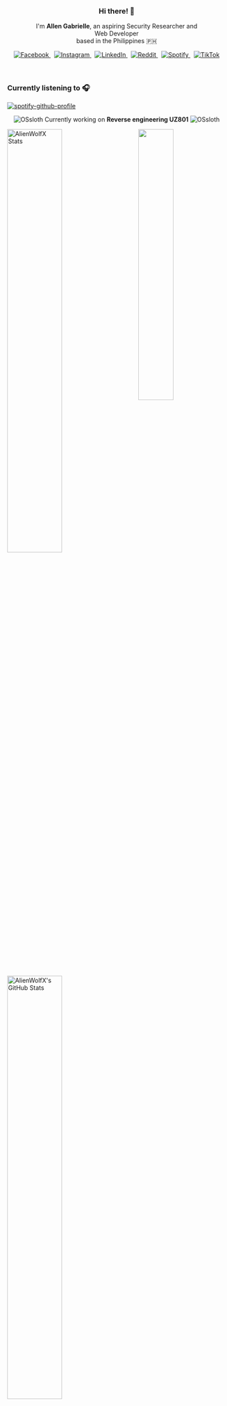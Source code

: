 <!-- AlienWolfX -->
<div align="center">
  <!-- Profile Banner -->
<!--   <img src="assets/banner.png" alt="Banner" /> -->
  
  <!-- Introduction -->
  <div>
    <h3>Hi there! 👋</h3>
    <p>
      I'm <strong>Allen Gabrielle</strong>, an aspiring Security Researcher and<br/>
      Web Developer<br/>
      based in the Philippines 🇵🇭
    </p>
  </div>

  <!-- Social Media Badges -->
  <div>
    <a href="https://facebook.com/cruizallen">
      <img src="https://img.shields.io/badge/Facebook-%231877F2.svg?logo=Facebook&logoColor=white" alt="Facebook"/>
    </a>&nbsp;
    <a href="https://instagram.com/cruizallen">
      <img src="https://img.shields.io/badge/Instagram-%23E4405F.svg?logo=Instagram&logoColor=white" alt="Instagram"/>
    </a>&nbsp;
    <a href="https://www.linkedin.com/in/cruizallen">
      <img src="https://img.shields.io/badge/LinkedIn-0A66C2?logo=linkedin&logoColor=white" alt="LinkedIn"/>
    </a>&nbsp;
    <a href="https://www.reddit.com/user/AlienWolfX05">
      <img src="https://img.shields.io/badge/Reddit-FF4500?logo=reddit&logoColor=white" alt="Reddit"/>
    </a>&nbsp;
    <a href="https://open.spotify.com/user/eui8z7q3mzgrl6ogni10r05f6">
      <img src="https://img.shields.io/badge/Spotify-1ED760?logo=spotify&logoColor=white" alt="Spotify"/>
    </a>&nbsp;
    <a href="https://www.tiktok.com/@cruizallen">
      <img src="https://img.shields.io/badge/TikTok-black?logo=tiktok&logoColor=white" alt="TikTok"/>
    </a>
  </div>
</div>

<br />
<br />

### Currently listening to 🎧

<div align="left">

[![spotify-github-profile](https://spotify-github-profile.kittinanx.com/api/view?uid=eui8z7q3mzgrl6ogni10r05f6&cover_image=true&theme=novatorem&show_offline=true&background_color=121212&interchange=false&bar_color=fb8c00&bar_color_cover=false)](https://spotify-github-profile.kittinanx.com/api/view?uid=eui8z7q3mzgrl6ogni10r05f6&redirect=true)

</div>

<div align="center">

![OSsloth](https://git.io/OSsloth) Currently working on **Reverse engineering UZ801** ![OSsloth](https://git.io/OSsloth)

</div>

<img width="40%" align="right" src="https://i.imgur.com/L9apCTO.png"/> 

<img width="50%" src="https://gh-readme-profile.vercel.app/api?username=AlienWolfX&theme=dark&hide_border=true&icon_color=FB8C00&hide_stroke=true&title=Stats&text_color=FEFEFE&username_color=FB8C00&photo_quality=90%" alt="AlienWolfX Stats" />

<img width="50%" src="https://nirzak-streak-stats.vercel.app?user=AlienWolfX&theme=dark&hide_border=true" alt="AlienWolfX's GitHub Stats" />

<br />


[![Ashutosh's github activity graph](https://github-readme-activity-graph.vercel.app/graph?username=AlienWolfX&hide_border=true&custom_title=Activity%20Graph&line=FB8C00&color=ffffff&theme=react-dark)](https://github.com/AlienWolfX)

<div align="center">

<!--START_SECTION:waka-->
![Profile Views](http://img.shields.io/badge/Profile%20Views-1-blue)

📊 **This Week I Spent My Time On** 

```text
🕑︎ Time Zone: Asia/Manila

💬 Programming Languages: 
Dart                     3 hrs 3 mins        ███████████░░░░░░░░░░░░░░   45.33 % 
Python                   1 hr 52 mins        ███████░░░░░░░░░░░░░░░░░░   27.91 % 
HTML                     46 mins             ███░░░░░░░░░░░░░░░░░░░░░░   11.44 % 
Markdown                 15 mins             █░░░░░░░░░░░░░░░░░░░░░░░░   03.78 % 
CSS                      14 mins             █░░░░░░░░░░░░░░░░░░░░░░░░   03.48 % 

🔥 Editors: 
VS Code                  6 hrs 44 mins       █████████████████████████   100.00 % 

🐱‍💻 Projects: 
hydroalert               3 hrs 28 mins       █████████████░░░░░░░░░░░░   51.50 % 
HakotX                   2 hrs 3 mins        ████████░░░░░░░░░░░░░░░░░   30.45 % 
HomeX                    45 mins             ███░░░░░░░░░░░░░░░░░░░░░░   11.35 % 
countdown                27 mins             ██░░░░░░░░░░░░░░░░░░░░░░░   06.71 % 

💻 Operating System: 
Windows                  6 hrs 44 mins       █████████████████████████   100.00 % 
```


 Last Updated on 03/07/2025 16:26:59 UTC
<!--END_SECTION:waka-->

</div>
